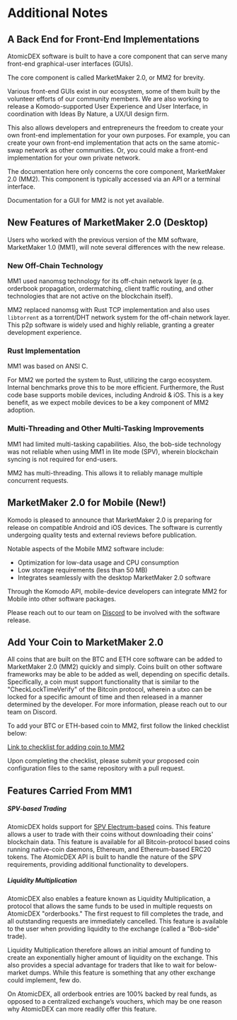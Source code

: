 # Additional Notes

## A Back End for Front-End Implementations

AtomicDEX software is built to have a core component that can serve many front-end graphical-user interfaces (GUIs). 

The core component is called MarketMaker 2.0, or MM2 for brevity.

Various front-end GUIs exist in our ecosystem, some of them built by the volunteer efforts of our community members. We are also working to release a Komodo-supported User Experience and User Interface, in coordination with Ideas By Nature, a UX/UI design firm.

This also allows developers and entrepreneurs the freedom to create your own front-end implementation for your own purposes. For example, you can create your own front-end implementation that acts on the same atomic-swap network as other communities. Or, you could make a front-end implementation for your own private network. 

The documentation here only concerns the core component, MarketMaker 2.0 (MM2). This component is typically accessed via an API or a terminal interface.

Documentation for a GUI for MM2 is not yet available.

## New Features of MarketMaker 2.0 (Desktop)

Users who worked with the previous version of the MM software, MarketMaker 1.0 (MM1), will note several differences with the new release.  

### New Off-Chain Technology

MM1 used nanomsg technology for its off-chain network layer (e.g. orderbook propagation, ordermatching, client traffic routing, and other technologies that are not active on the blockchain itself).

MM2 replaced nanomsg with Rust TCP implementation and also uses `libtorrent` as a torrent/DHT network system for the off-chain network layer. This p2p software is widely used and highly reliable, granting a greater development experience.

### Rust Implementation

MM1 was based on ANSI C.

For MM2 we ported the system to Rust, utilizing the cargo ecosystem. Internal benchmarks prove this to be more efficient. Furthermore, the Rust code base supports mobile devices, including Android & iOS. This is a key benefit, as we expect mobile devices to be a key component of MM2 adoption.

### Multi-Threading and Other Multi-Tasking Improvements

MM1 had limited multi-tasking capabilities. Also, the bob-side technology was not reliable when using MM1 in lite mode (SPV), wherein blockchain syncing is not required for end-users.

MM2 has multi-threading. This allows it to reliably manage multiple concurrent requests.

## MarketMaker 2.0 for Mobile (New!)

Komodo is pleased to announce that MarketMaker 2.0 is preparing for release on compatible Android and iOS devices. The software is currently undergoing quality tests and external reviews before publication.

Notable aspects of the Mobile MM2 software include:

- Optimization for low-data usage and CPU consumption
- Low storage requirements (less than 50 MB)
- Integrates seamlessly with the desktop MarketMaker 2.0 software

Through the Komodo API, mobile-device developers can integrate MM2 for Mobile into other software packages.

Please reach out to our team on [Discord](https://komodoplatform.com/discord) to be involved with the software release.

## Add Your Coin to MarketMaker 2.0

All coins that are built on the BTC and ETH core software can be added to MarketMaker 2.0 (MM2) quickly and simply. Coins built on other software frameworks may be able to be added as well, depending on specific details. Specifically, a coin must support functionality that is similar to the "CheckLockTimeVerify" of the Bitcoin protocol, wherein a utxo can be locked for a specific amount of time and then released in a manner determined by the developer. For more information, please reach out to our team on Discord.

To add your BTC or ETH-based coin to MM2, first follow the linked checklist below:

[Link to checklist for adding coin to MM2](https://github.com/KomodoPlatform/coins#about-this-repository)

Upon completing the checklist, please submit your proposed coin configuration files to the same repository with a pull request. 

## Features Carried From MM1

##### SPV-based Trading

AtomicDEX holds support for [SPV Electrum-based](https://en.bitcoin.it/wiki/Electrum) coins. This feature allows a user to trade with their coins without downloading their coins' blockchain data. This feature is available for all Bitcoin-protocol based coins running native-coin daemons, Ethereum, and Ethereum-based ERC20 tokens. The AtomicDEX API is built to handle the nature of the SPV requirements, providing additional functionality to developers.

##### Liquidity Multiplication

AtomicDEX also enables a feature known as Liquidity Multiplication, a protocol that allows the same funds to be used in multiple requests on AtomicDEX "orderbooks." The first request to fill completes the trade, and all outstanding requests are immediately cancelled. This feature is available to the user when providing liquidity to the exchange (called a "Bob-side" trade).

Liquidity Multiplication therefore allows an initial amount of funding to create an exponentially higher amount of liquidity on the exchange. This also provides a special advantage for traders that like to wait for below-market dumps. While this feature is something that any other exchange could implement, few do. 

On AtomicDEX, all orderbook entries are 100% backed by real funds, as opposed to a centralized exchange’s vouchers, which may be one reason why AtomicDEX can more readily offer this feature.

